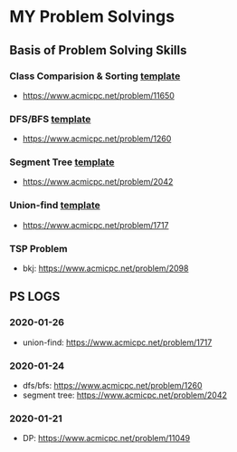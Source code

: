# MY Problem Solvings
## Basis of Problem Solving Skills

### Class Comparision & Sorting [template](https://github.com/dongminkim0220/Problem-Solvings/blob/master/templates/cpp/class_comp_sorting.cpp)
- https://www.acmicpc.net/problem/11650

### DFS/BFS [template](https://github.com/dongminkim0220/Problem-Solvings/blob/master/templates/cpp/dfs_bfs.cpp)
- https://www.acmicpc.net/problem/1260

### Segment Tree [template](https://github.com/dongminkim0220/Problem-Solvings/blob/master/templates/cpp/segment_tree.cpp)
- https://www.acmicpc.net/problem/2042

### Union-find [template](https://github.com/dongminkim0220/Problem-Solvings/blob/master/templates/cpp/union_find.cpp)
- https://www.acmicpc.net/problem/1717


### TSP Problem
- bkj: https://www.acmicpc.net/problem/2098

## PS LOGS
### 2020-01-26
- union-find: https://www.acmicpc.net/problem/1717

### 2020-01-24
- dfs/bfs: https://www.acmicpc.net/problem/1260
- segment tree: https://www.acmicpc.net/problem/2042

### 2020-01-21
- DP: https://www.acmicpc.net/problem/11049

